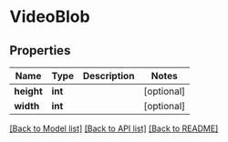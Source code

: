 # VideoBlob

## Properties
Name | Type | Description | Notes
------------ | ------------- | ------------- | -------------
**height** | **int** |  | [optional] 
**width** | **int** |  | [optional] 

[[Back to Model list]](../README.md#documentation-for-models) [[Back to API list]](../README.md#documentation-for-api-endpoints) [[Back to README]](../README.md)


